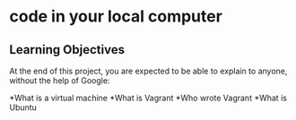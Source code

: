 # code in your local computer

## Learning Objectives
At the end of this project, you are expected to be able to explain to anyone, without the help of Google:

*What is a virtual machine
*What is Vagrant
*Who wrote Vagrant
*What is Ubuntu


